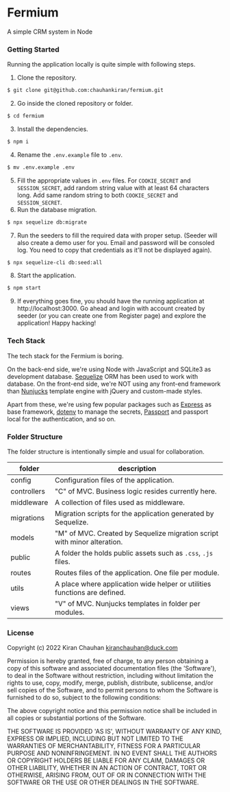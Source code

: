 # Fermium

A simple CRM system in Node

### Getting Started

Running the application locally is quite simple with following steps.

1. Clone the repository.
  ```bash
  $ git clone git@github.com:chauhankiran/fermium.git
  ```
2. Go inside the cloned repository or folder.
  ```bash
  $ cd fermium
  ```
3. Install the dependencies.
  ```bash
  $ npm i
  ```
4. Rename the `.env.example` file to `.env`.
  ```bash
  $ mv .env.example .env
  ```
5. Fill the appropriate values in `.env` files. For `COOKIE_SECRET` and `SESSION_SECRET`, add random string value with at least 64 characters long. Add same random string to both `COOKIE_SECRET` and `SESSION_SECRET`.
6. Run the database migration.
  ```bash
  $ npx sequelize db:migrate
  ```
7. Run the seeders to fill the required data with proper setup. (Seeder will also create a demo user for you. Email and password will be consoled log. You need to copy that credentials as it'll not be displayed again).
  ```bash
  $ npx sequelize-cli db:seed:all
  ```
8. Start the application.
  ```bash
  $ npm start
  ```
9. If everything goes fine, you should have the running application at http://localhost:3000. Go ahead and login with account created by seeder (or you can create one from Register page) and explore the application! Happy hacking!

### Tech Stack

The tech stack for the Fermium is boring. 

On the back-end side, we're using Node with JavaScript and SQLite3 as development database. [Sequelize](https://sequelize.org/) ORM has been used to work with database. On the front-end side, we're NOT using any front-end framework than [Nunjucks](https://mozilla.github.io/nunjucks/) template engine with jQuery and custom-made styles.

Apart from these, we're using few popular packages such as [Express](http://expressjs.com/) as base framework, [dotenv](https://www.npmjs.com/package/dotenv) to manage the secrets, [Passport](https://www.passportjs.org) and passport local for the authentication, and so on.

### Folder Structure

The folder structure is intentionally simple and usual for collaboration.

| folder      | description |
|-------------|-------------|
| config      | Configuration files of the application. |
| controllers | "C" of MVC. Business logic resides currently here. |
| middleware  | A collection of files used as middleware. |
| migrations  | Migration scripts for the application generated by Sequelize. |
| models      | "M" of MVC. Created by Sequelize migration script with minor alteration. |
| public      | A folder the holds public assets such as `.css`, `.js` files. |
| routes      | Routes files of the application. One file per module. |
| utils       | A place where application wide helper or utilities functions are defined. |
| views       | "V" of MVC. Nunjucks templates in folder per modules. |

### License

Copyright (c) 2022 Kiran Chauhan <kiranchauhan@duck.com>

Permission is hereby granted, free of charge, to any person obtaining a copy of this software and associated documentation files (the 'Software'), to deal in the Software without restriction, including without limitation the rights to use, copy, modify, merge, publish, distribute, sublicense, and/or sell copies of the Software, and to permit persons to whom the Software is furnished to do so, subject to the following conditions:

The above copyright notice and this permission notice shall be included in all copies or substantial portions of the Software.

THE SOFTWARE IS PROVIDED 'AS IS', WITHOUT WARRANTY OF ANY KIND, EXPRESS OR IMPLIED, INCLUDING BUT NOT LIMITED TO THE WARRANTIES OF MERCHANTABILITY, FITNESS FOR A PARTICULAR PURPOSE AND NONINFRINGEMENT. IN NO EVENT SHALL THE AUTHORS OR COPYRIGHT HOLDERS BE LIABLE FOR ANY CLAIM, DAMAGES OR OTHER LIABILITY, WHETHER IN AN ACTION OF CONTRACT, TORT OR OTHERWISE, ARISING FROM, OUT OF OR IN CONNECTION WITH THE SOFTWARE OR THE USE OR OTHER DEALINGS IN THE SOFTWARE.
